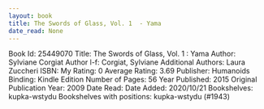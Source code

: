 ```yaml
---
layout: book
title: The Swords of Glass, Vol. 1  - Yama
date_read: None
---
```


Book Id: 25449070
Title: The Swords of Glass, Vol. 1 : Yama
Author: Sylviane Corgiat
Author l-f: Corgiat, Sylviane
Additional Authors: Laura Zuccheri
ISBN: 
My Rating: 0
Average Rating: 3.69
Publisher: Humanoids
Binding: Kindle Edition
Number of Pages: 56
Year Published: 2015
Original Publication Year: 2009
Date Read: 
Date Added: 2020/10/21
Bookshelves: kupka-wstydu
Bookshelves with positions: kupka-wstydu (#1943)

